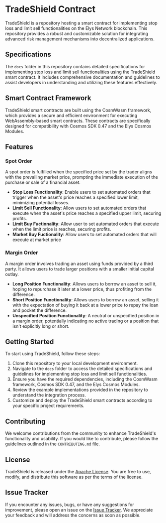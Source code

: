 # TradeShield Contract

TradeShield is a repository hosting a smart contract for implementing stop loss and limit sell functionalities on the Elys Network blockchain. This repository provides a robust and customizable solution for integrating advanced risk management mechanisms into decentralized applications.

## Specifications

The `docs` folder in this repository contains detailed specifications for implementing stop loss and limit sell functionalities using the TradeShield smart contract. It includes comprehensive documentation and guidelines to assist developers in understanding and utilizing these features effectively.

## Smart Contract Framework

TradeShield smart contracts are built using the CosmWasm framework, which provides a secure and efficient environment for executing WebAssembly-based smart contracts. These contracts are specifically designed for compatibility with Cosmos SDK 0.47 and the Elys Cosmos Modules.

## Features

### Spot Order

A spot order is fulfilled when the specified price set by the trader aligns with the prevailing market price, prompting the immediate execution of the purchase or sale of a financial asset.

- **Stop Loss Functionality**: Enable users to set automated orders that trigger when the asset's price reaches a specified lower limit, minimizing potential losses.
- **Limit Sell Functionality**: Allow users to set automated orders that execute when the asset's price reaches a specified upper limit, securing profits.
- **Limit Buy Fuctionality**: Allow user to set automated orders that execute when the limit price is reaches, securing profits.
- **Market Buy Fuctionality**: Allow users to set automated orders that will execute at market price

### Margin Order

A margin order involves trading an asset using funds provided by a third party. It allows users to trade larger positions with a smaller initial capital outlay.

- **Long Position Functionality**: Allows users to borrow an asset to sell it, hoping to repurchase it later at a lower price, thus profiting from the difference.
- **Short Position Functionality**: Allows users to borrow an asset, selling it with the expectation of buying it back at a lower price to repay the loan and pocket the difference.
- **Unspecified Position Functionality**: A neutral or unspecified position in a margin order, potentially indicating no active trading or a position that isn't explicitly long or short.

## Getting Started

To start using TradeShield, follow these steps:

1. Clone this repository to your local development environment.
2. Navigate to the `docs` folder to access the detailed specifications and guidelines for implementing stop loss and limit sell functionalities.
3. Ensure you have the required dependencies, including the CosmWasm framework, Cosmos SDK 0.47, and the Elys Cosmos Modules.
4. Review the example implementations provided in the repository to understand the integration process.
5. Customize and deploy the TradeShield smart contracts according to your specific project requirements.

## Contributing

We welcome contributions from the community to enhance TradeShield's functionality and usability. If you would like to contribute, please follow the guidelines outlined in the `CONTRIBUTING.md` file.

## License

TradeShield is released under the [Apache License](LICENSE). You are free to use, modify, and distribute this software as per the terms of the license.

## Issue Tracker

If you encounter any issues, bugs, or have any suggestions for improvement, please open an issue on the [Issue Tracker](https://github.com/elys-network/trade-shield-contract/issues). We appreciate your feedback and will address the concerns as soon as possible.
